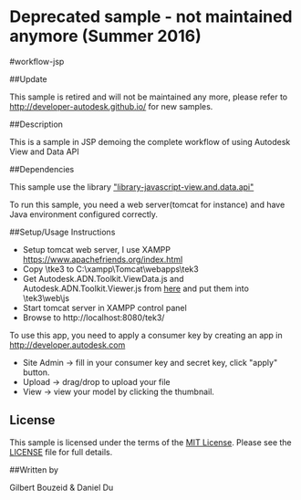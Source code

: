 # Deprecated sample - not maintained anymore (Summer 2016) 

#workflow-jsp

##Update

This sample is retired and will not be maintained any more, please refer to http://developer-autodesk.github.io/ for new samples.

##Description

This is a sample in JSP demoing the complete workflow of using Autodesk View and Data API


##Dependencies

This sample use the library ["library-javascript-view.and.data.api"](https://github.com/Developer-Autodesk/library-javascript-view.and.data.api)

To run this sample, you need a web server(tomcat for instance) and have Java environment configured correctly.


##Setup/Usage Instructions

* Setup tomcat web server, I use XAMPP https://www.apachefriends.org/index.html
* Copy \tke3 to C:\xampp\Tomcat\webapps\tek3
* Get Autodesk.ADN.Toolkit.ViewData.js and Autodesk.ADN.Toolkit.Viewer.js from [here](https://github.com/Developer-Autodesk/library-javascript-view.and.data.api) and put them into \tek3\web\js
* Start tomcat server in XAMPP control panel
* Browse to http://localhost:8080/tek3/

To use this app, you need to apply a consumer key by creating an app in http://developer.autodesk.com

* Site Admin -> fill in your consumer key and secret key, click "apply" button.
* Upload -> drag/drop to upload your file
* View -> view your model by clicking the thumbnail.

## License

This sample is licensed under the terms of the [MIT License](http://opensource.org/licenses/MIT). Please see the [LICENSE](LICENSE) file for full details.

##Written by 

Gilbert Bouzeid & Daniel Du





    
